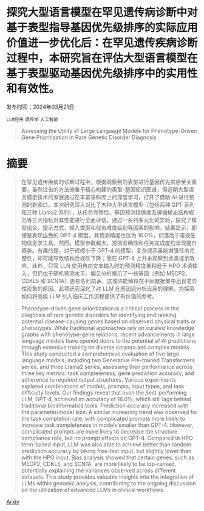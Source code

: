 # 探究大型语言模型在罕见遗传病诊断中对基于表型指导基因优先级排序的实际应用价值进一步优化后：在罕见遗传疾病诊断过程中，本研究旨在评估大型语言模型在基于表型驱动基因优先级排序中的实用性和有效性。

发布时间：2024年03月21日

`LLM应用` `遗传学` `人工智能`

> Assessing the Utility of Large Language Models for Phenotype-Driven Gene Prioritization in Rare Genetic Disorder Diagnosis

# 摘要

> 在罕见遗传疾病的诊断过程中，根据观察到的表型进行基因优先排序至关重要。虽然过去的方法倚重于精心构建的表型-基因知识图谱，但近期大型语言模型技术的发展通过在丰富语料库上的深度学习，打开了借助 AI 进行预测的新窗口。本次研究深入对比了五种大型语言模型（包括两种 GPT 系列和三种 Llama2 系列），从任务完整性、基因预测精确度及遵循输出结构规范等三大指标对其性能进行全面评估。通过一系列多元化的实验，探究了模型组合、提示方式、输入类型和任务难度级别等因素的影响。结果显示，即便是表现出色的 GPT-4 模型，其预测精度也仅为 16.0%，仍落后于常规生物信息学工具。然而，模型参数越大，预测准确性和任务完成度均呈现提升趋势。有趣的是，对于规模小于 GPT-4 的模型，复杂提示虽能增强任务完整性，却可能导致结构合规性下降；而在 GPT-4 上并未观察到此类提示效应。此外，尽管 LLN 使用自由文本输入时的预测精度虽稍逊于 HPO 术语输入，但仍优于随机预测水平。偏见分析揭示了一些基因（例如 MECP2、CDKL5 和 SCN1A）更易名列前茅，这或许能解释在不同数据集中出现变异性现象的原因。此项研究深化了对 LLM 在基因组分析应用的理解，为探索如何将高级 LLM 引入临床工作流程提供了有价值的参考。

> Phenotype-driven gene prioritization is a critical process in the diagnosis of rare genetic disorders for identifying and ranking potential disease-causing genes based on observed physical traits or phenotypes. While traditional approaches rely on curated knowledge graphs with phenotype-gene relations, recent advancements in large language models have opened doors to the potential of AI predictions through extensive training on diverse corpora and complex models. This study conducted a comprehensive evaluation of five large language models, including two Generative Pre-trained Transformers series, and three Llama2 series, assessing their performance across three key metrics: task completeness, gene prediction accuracy, and adherence to required output structures. Various experiments explored combinations of models, prompts, input types, and task difficulty levels. Our findings reveal that even the best-performing LLM, GPT-4, achieved an accuracy of 16.0%, which still lags behind traditional bioinformatics tools. Prediction accuracy increased with the parameter/model size. A similar increasing trend was observed for the task completion rate, with complicated prompts more likely to increase task completeness in models smaller than GPT-4. However, complicated prompts are more likely to decrease the structure compliance rate, but no prompt effects on GPT-4. Compared to HPO term-based input, LLM was also able to achieve better than random prediction accuracy by taking free-text input, but slightly lower than with the HPO input. Bias analysis showed that certain genes, such as MECP2, CDKL5, and SCN1A, are more likely to be top-ranked, potentially explaining the variances observed across different datasets. This study provides valuable insights into the integration of LLMs within genomic analysis, contributing to the ongoing discussion on the utilization of advanced LLMs in clinical workflows.

[Arxiv](https://arxiv.org/abs/2403.14801)